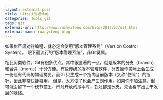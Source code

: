 ```yaml
---
layout: external-post
title: Git分支管理策略
categories: tools git
tags: git
external-url: http://www.ruanyifeng.com/blog/2012/07/git.html
external-name: ruanyifeng blog
---
```

如果你严肃对待编程，就必定会使用"版本管理系统"（Version Control System）。
眼下最流行的"版本管理系统"，非Git莫属。

相比同类软件，Git有很多优点。其中很显著的一点，就是版本的分支（branch）和合并（merge）十分方便。有些传统的版本管理软件，分支操作实际上会生成一份现有代码的物理拷贝，而Git只生成一个指向当前版本（又称"快照"）的指针，因此非常快捷易用。
但是，太方便了也会产生副作用。如果你不加注意，很可能会留下一个枝节蔓生、四处开放的版本库，到处都是分支，完全看不出主干发展的脉络。